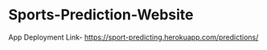 # Sports-Prediction-Website

App Deployment Link-
https://sport-predicting.herokuapp.com/predictions/
